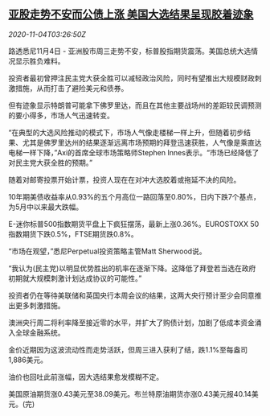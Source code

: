 <!--1604463797000-->
[亚股走势不安而公债上涨 美国大选结果呈现胶着迹象](https://cn.reuters.com/article/global-market-asia-stocks-us-vote-1104-idCNKBS27K0EH)
------

<div><i>2020-11-04T03:26:50Z</i></div><p>路透悉尼11月4日 - 亚洲股市周三走势不安，标普股指期货震荡。美国总统大选情况显示胜负难料。</p><p>投资者最初曾押注民主党大获全胜可以减轻政治风险，同时有望推出大规模财政刺激措施，从而打击了避险美元和债券。</p><p>但有迹象显示特朗普可能拿下佛罗里达，而且在其他主要战场州的差距较民调预测的要小得多，市场人气迅速转变。</p><p>“在典型的大选风险推动的模式下，市场人气像走楼梯一样上升，但随着初步结果、尤其是佛罗里达州的结果逐渐远离市场预期的拜登迅速获胜，人气像是乘直达电梯一样下降，”Axi的首席全球市场策略师Stephen Innes表示。“市场已经降低了对民主党大获全胜的预期。”</p><p>随着对邮寄投票开始计票，投资人现在在对冲大选胶着或拖延不决的风险。</p><p>10年期美债收益率从0.93%的五个月高位一路回落至0.80%，日内下跌7个基点，为5月中以来最大跌幅。</p><p>E-迷你标普500指数期货平盘上下疯狂摆荡，最新上涨0.36%。EUROSTOXX 50指数期货下跌0.5%，FTSE期货跌0.8%。</p><p>“市场在观望，”悉尼Perpetual投资策略主管Matt Sherwood说。</p><p>“我认为(民主党)以明显优势胜出的机率在逐渐下降。这降低了拜登若当选在政府初期就大规模刺激计划达成协议的可能性。”</p><p>投资者仍在等待美联储和英国央行本周会议的结果，这两大央行预计至少会同意推出更多刺激措施。</p><p>澳洲央行周二将利率降至接近零的水平，并扩大了购债计划，加剧了低成本资金涌入全球金融系统。</p><p>金价近期因为这波流动性而走势活跃，但周三进入获利了结，跌1.1%至每盎司1,886美元。</p><p>油价也回吐此前涨幅，因大选结果愈发模糊不定。</p><p>美国原油期货涨0.43美元至38.09美元。布兰特原油期货亦涨0.43美元报40.14美元。(完)</p>
